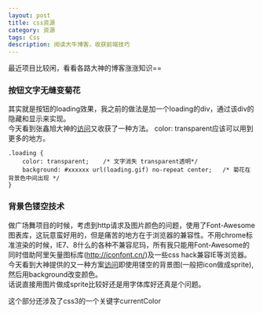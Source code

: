 ```yaml
---
layout: post
title: css资源
category: 资源
tags: Css
description: 阅读大牛博客，收获前端技巧
---
```


最近项目比较闲，看看各路大神的博客涨涨知识==

### 按钮文字无缝变菊花
其实就是按钮的loading效果，我之前的做法是加一个loading的div，通过该div的隐藏和显示来实现。  
今天看到张鑫旭大神的[访问](http://www.zhangxinxu.com/wordpress/2014/11/button-text-to-loading/)又收获了一种方法。  color: transparent应该可以用到更多的地方。
	
	.loading {
    	color: transparent;    /* 文字消失 transparent透明*/
    	background: #xxxxxx url(loading.gif) no-repeat center;   /* 菊花在背景色中间出现 */
	}
	
### 背景色镂空技术
做广场舞项目的时候，考虑到http请求及图片颜色的问题，使用了Font-Awesome图表库，这玩意蛮好用的，但是痛苦的地方在于浏览器的兼容性。不用chrome标准渲染的时候，IE7、8什么的各种不兼容尼玛，所有我只能用Font-Awesome的同时借助阿里矢量图标库(http://iconfont.cn/)及一些css hack兼容IE等浏览器。  
今天看到大神提供的又一种方案[访问](http://www.zhangxinxu.com/wordpress/2013/07/css-%E8%83%8C%E6%99%AF%E8%89%B2%E5%9B%BE%E7%89%87%E9%95%82%E7%A9%BA%E6%8A%80%E6%9C%AF/)即使用镂空的背景图(一般把icon做成sprite),然后用background改变颜色。  
话说直接用图片做成sprite比较好还是用字体库好还真是个问题。

这个部分还涉及了css3的一个关键字currentColor



